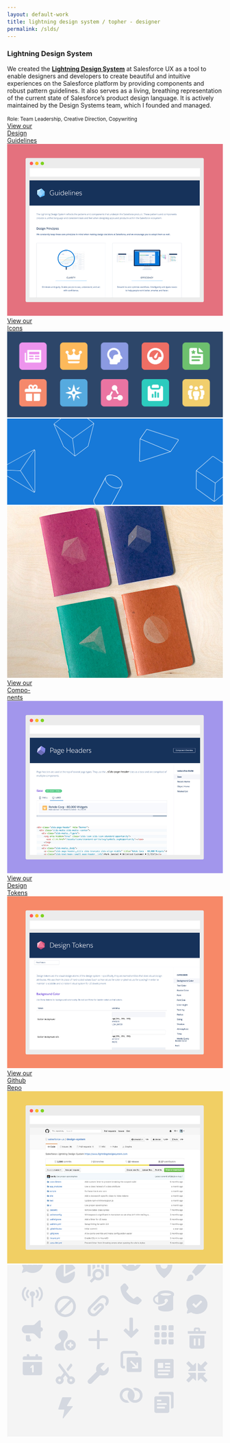 ```yaml
---
layout: default-work
title: lightning design system / topher - designer
permalink: /slds/
---
```


<section class="mw-100 mw8-ns center ph4 z-1 relative mb4 mb5-ns mt6 mt0-ns">
  <h3 class="ml0 mv0 lh-title"><b class="serif fw6 f2">Lightning Design System</b></h3>
  <p class="f4 mh0 lh-copy mt2 mb3">
    We created the <a href="http://lightningdesignsystem.com" class="olive dim no-underline"><b>Lightning Design System</b></a> at Salesforce UX as a tool to enable designers and developers to create beautiful and intuitive experiences on the Salesforce platform by providing components and robust pattern guidelines. It also serves as a living, breathing representation of the current state of Salesforce’s product design language. It is actively maintained by the Design Systems team, which I founded and managed.
  </p>
  <small class="f5 fw7 mh0 ttu tracked silver mt0 lh-copy">Role: Team Leadership, Creative Direction, Copywriting</small>
</section>

<section class="mw-100 mw9 center pa0 relative grid mb0">
  <div class="w-50-l w-100 grid-item load-one hide-child">
    <div class="w-100 h-100 bg-near-white-90 absolute child">
      <a href="http://lightningdesignsystem.com/guidelines/overview/" class="dib pa4 dark-gray f2 f-4-m f-5-l fw6 absolute absolute--fill v-btm">View our<br> Design<br> Guidelines</a>
    </div>
    <img src="/assets/work/slds/screenshot-guidelines.jpg" alt="design system guidelines" class="mw-100">
  </div>
  <div class="w-50-l w-100 grid-item load-two hide-child">
    <div class="w-100 h-100 bg-near-white-90 absolute child">
      <a href="http://lightningdesignsystem.com/icons/" class="dib pa4 dark-gray f2 f-4-ns fw6 absolute absolute--fill v-btm">View our<br> Icons</a>
    </div>
    <img src="/assets/work/slds/icon-set.png" alt="icon family" class="mw-100">
  </div>
  <div class="w-50-l w-100 grid-item load-three relative">
    <img src="/assets/work/slds/shapes.png" alt="shapes" class="mw-100">
  </div>
  <div class="w-33-l w-50-m w-100 grid-item load-four">
    <img src="/assets/work/slds/scout-books.jpg" alt="scout books" class="mw-100">
  </div>
  <div class="w-33-l w-50-m w-100 grid-item load-five hide-child">
    <div class="w-100 h-100 bg-near-white-90 absolute child">
      <a href="http://lightningdesignsystem.com/components/activity-timeline/" class="dib pa4 dark-gray f2 f-4-ns fw6 absolute absolute--fill v-btm">View our<br> Compo-<br>nents</a>
    </div>
    <img src="/assets/work/slds/screenshot-page-headers.jpg" alt="page header component" class="mw-100">
  </div>
  <div class="w-33-l w-50-m w-100 grid-item load-six hide-child">
    <div class="w-100 h-100 bg-near-white-90 absolute child">
      <a href="http://lightningdesignsystem.com/tokens/" class="dib pa4 dark-gray f2 f-4-ns fw6 absolute absolute--fill v-btm">View our<br> Design<br> Tokens</a>
    </div>
    <img src="/assets/work/slds/screenshot-tokens.jpg" alt="design tokens" class="mw-100">
  </div>
  <div class="w-50-ns w-100 grid-item load-seven hide-child">
    <div class="w-100 h-100 bg-near-white-90 absolute child">
      <a href="https://github.com/salesforce-ux/design-system" class="dib pa4 dark-gray f2 f-4-m f-5-l fw6 absolute absolute--fill v-btm">View our<br> Github<br> Repo</a>
    </div>
    <img src="/assets/work/slds/screenshot-github.jpg" alt="github" class="mw-100">
  </div>
  <div class="w-50 w-100-m dn dib-ns grid-item load-eight">
    <img src="/assets/work/slds/utility-icons.png" alt="utility icon family" class="mw-100">
  </div>
</section>